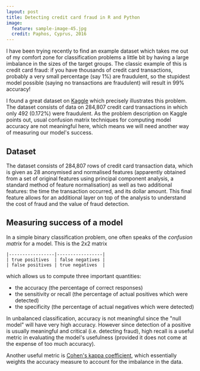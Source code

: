 ```yaml
---
layout: post
title: Detecting credit card fraud in R and Python
image:
  feature: sample-image-45.jpg
  credit: Paphos, Cyprus, 2016
---
```


I have been trying recently to find an example dataset which takes me out of my comfort zone for classification problems a little bit by having a large imbalance in the sizes of the target groups. The classic example of this is credit card fraud: if you have thousands of credit card transactions, probably a very small percentage (say 1%) are fraudulent, so the stupidest model possible (saying no transactions are fraudulent) will result in 99% accuracy!

I found a great dataset on [Kaggle](https://www.kaggle.com/dalpozz/creditcardfraud/kernels) which precisely illustrates this problem. The dataset consists of data on 284,807 credit card transactions in which only 492 (0.172%) were fraudulent. As the problem description on Kaggle points out, usual confusion matrix techniques for computing model accuracy are not meaningful here, which means we will need another way of measuring our model's success. 

## Dataset

The dataset consists of 284,807 rows of credit card transaction data, which is given as 28 anonymised and normalised features (apparently obtained from a set of original features using principal component analysis, a standard method of feature normalisation) as well as two additional features: the time the transaction occurred, and its dollar amount. This final feature allows for an additional layer on top of the analysis to understand the cost of fraud and the value of fraud detection. 

## Measuring success of a model

In a simple binary classification problem, one often speaks of the *confusion matrix* for a model. This is the 2x2 matrix 

```
|-----------------|-----------------| 
| true positives  | false negatives |
| false positives | true negatives  | 
```

which allows us to compute three important quantities:

- the accuracy (the percentage of correct responses)
- the sensitivity or recall (the percentage of actual positives which were detected)
- the specificity (the percentage of actual negatives which were detected)

In unbalanced classification, accuracy is not meaningful since the "null model" will have very high accuracy. However since detection of a positive is usually meaningful and critical (i.e. detecting fraud), high recall is a useful metric in evaluating the model's usefulness (provided it does not come at the expense of too much accuracy). 

Another useful metric is [Cohen's kappa coefficient](https://en.wikipedia.org/wiki/Cohen's_kappa), which essentially weights the accuracy measure to account for the imbalance in the data. 






